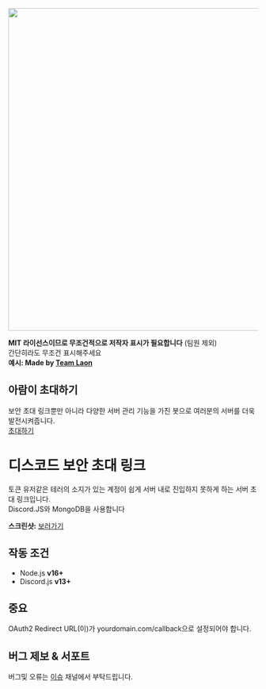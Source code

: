 <img src="https://i.imgur.com/bkXj5zX.png" width="650" height="auto">

**MIT 라이선스이므로 무조건적으로 저작자 표시가 필요합니다** (팀원 제외)  
간단히라도 무조건 표시해주세요  
**예시: Made by [Team Laon](https://laon.dev)**  

## 아람이 초대하기
보안 초대 링크뿐만 아니라 다양한 서버 관리 기능을 가진 봇으로 여러분의 서버를 더욱 발전시켜줍니다.  
[초대하기](https://discord.com/api/oauth2/authorize?client_id=970677290667217006&permissions=8&scope=bot%20applications.commands)

# 디스코드 보안 초대 링크
토큰 유저같은 테러의 소지가 있는 계정이 쉽게 서버 내로 진입하지 못하게 하는 서버 초대 링크입니다.  
Discord.JS와 MongoDB을 사용합니다

**스크린샷:** [보러가기](https://github.com/Team-Laon/SecureLink/blob/main/img/GWghfhU.png?raw=true)

## 작동 조건
- Node.js **v16+** 
- Discord.js **v13+**

## 중요
OAuth2 Redirect URL(이)가 yourdomain.com/callback으로 설정되어야 합니다.  

## 버그 제보 & 서포트
<!--[이 서버](https://nguard.xyz/invite/laon)에서 버그를 제보해주세요.  -->
<!-- 도움이 필요하다면 위 링크를 타고 들어가 채팅 채널에서 질문해주세요.  -->
버그및 오류는 [이슈](https://github.com/Team-Laon/SecureLink/issues) 채널에서 부탁드립니다.
